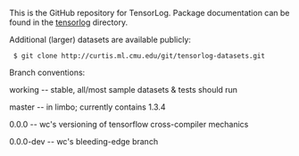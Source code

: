 This is the GitHub repository for TensorLog. Package documentation can be found in the [tensorlog](tensorlog) directory.

Additional (larger) datasets are available publicly:

     $ git clone http://curtis.ml.cmu.edu/git/tensorlog-datasets.git

Branch conventions:

working -- stable, all/most sample datasets & tests should run

master -- in limbo; currently contains 1.3.4

0.0.0 -- wc's versioning of tensorflow cross-compiler mechanics

0.0.0-dev -- wc's bleeding-edge branch
